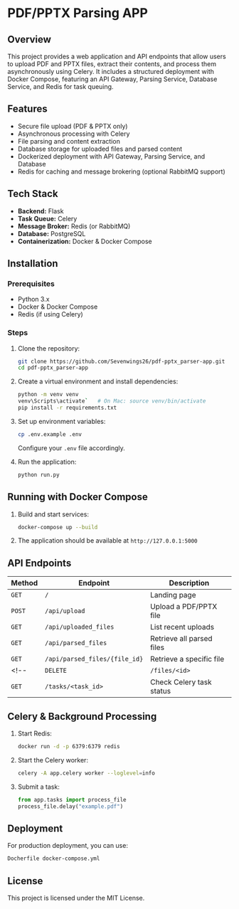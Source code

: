 # PDF/PPTX Parsing APP

## Overview
This project provides a web application and API endpoints that allow users to upload PDF and PPTX files, extract their contents, and process them asynchronously using Celery. It includes a structured deployment with Docker Compose, featuring an API Gateway, Parsing Service, Database Service, and Redis for task queuing.

## Features
- Secure file upload (PDF & PPTX only)
- Asynchronous processing with Celery
- File parsing and content extraction
- Database storage for uploaded files and parsed content
- Dockerized deployment with API Gateway, Parsing Service, and Database
- Redis for caching and message brokering (optional RabbitMQ support)

## Tech Stack
- **Backend:** Flask
- **Task Queue:** Celery
- **Message Broker:** Redis (or RabbitMQ)
- **Database:** PostgreSQL
- **Containerization:** Docker & Docker Compose

## Installation
### Prerequisites
- Python 3.x
- Docker & Docker Compose
- Redis (if using Celery)

### Steps
1. Clone the repository:
   ```bash
   git clone https://github.com/Sevenwings26/pdf-pptx_parser-app.git
   cd pdf-pptx_parser-app
   ```

2. Create a virtual environment and install dependencies:
   ```bash
   python -m venv venv
   venv\Scripts\activate`   # On Mac: source venv/bin/activate
   pip install -r requirements.txt
   ```
3. Set up environment variables:
   ```bash
   cp .env.example .env
   ```
   Configure your `.env` file accordingly.
4. Run the application:
   ```bash
   python run.py
   ```

## Running with Docker Compose
1. Build and start services:
   ```bash
   docker-compose up --build
   ```
2. The application should be available at `http://127.0.0.1:5000`

## API Endpoints
| Method | Endpoint | Description |
|--------|-------------|----------------|
| `GET` | `/` | Landing page |
| `POST` | `/api/upload` | Upload a PDF/PPTX file |
| `GET` | `/api/uploaded_files` | List recent uploads |
| `GET` | `/api/parsed_files` | Retrieve all parsed files |
| `GET` | `/api/parsed_files/{file_id}` | Retrieve a specific file |
<!-- | `DELETE` | `/files/<id>` | Delete a specific file |
| `GET` | `/tasks/<task_id>` | Check Celery task status | -->

## Celery & Background Processing
1. Start Redis:
   ```bash
   docker run -d -p 6379:6379 redis
   ```
2. Start the Celery worker:
   ```bash
   celery -A app.celery worker --loglevel=info
   ```
3. Submit a task:
   ```python
   from app.tasks import process_file
   process_file.delay("example.pdf")
   ```

## Deployment
For production deployment, you can use:
```bash
Docherfile docker-compose.yml
```

## License
This project is licensed under the MIT License.


